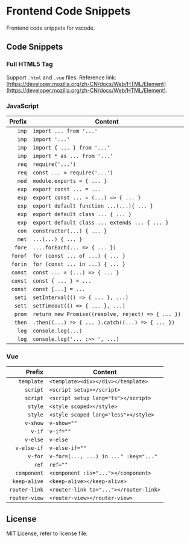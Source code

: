 # Frontend Code Snippets

Frontend code snippets for vscode.

## Code Snippets

### Full HTML5 Tag

Support `.html` and `.vue` files. Reference link: [https://developer.mozilla.org/zh-CN/docs/Web/HTML/Element](https://developer.mozilla.org/zh-CN/docs/Web/HTML/Element).

### JavaScript

| Prefix | Content |
| -------: | ------- |
| `imp` | `import ... from '...'`|
| `imp` | `import '...'` |
| `imp` | `import { ... } from '...'` |
| `imp` | `import * as ... from '...'` |
| `req` | `require('...')`|
| `req` | `const ... = require('...')`|
| `mod` | `module.exports = { ... }`|
| `exp` | `export const ... = ...` |
| `exp` | `export const ... = (...) => { ... }` |
| `exp` | `export default function ...(...){ ... }` |
| `exp` | `export default class ... { ... }` |
| `exp` | `export default class ... extends ... { ... }` |
| `con` | `constructor(...) { ... }` |
| `met` | `...(...) { ... }` |
| `fore` | `....forEach(... => { ... })` |
| `forof` | `for (const ... of ...) { ... }` |
| `forin` | `for (const ... in ...) { ... }` |
| `const` | `const ... = (...) => { ... }` |
| `const` | `const { ... } = ...` |
| `const` | `const [...] = ...` |
| `seti` | `setInterval(() => { ... }, ...)` |
| `sett` | `setTimeout(() => { ... }, ...)` |
| `prom` | `return new Promise((resolve, reject) => { ... })` |
| `then` | `.then((...) => { ... ).catch((...) => { ... })` |
| `log` | `console.log(...)` |
| `log` | `console.log('... :>> ', ...)` |

### Vue

| Prefix | Content |
| -------: | ------- |
| `template` | `<template><div></div></template>` |
| `script` | `<script setup></script>` |
| `script` | `<script setup lang="ts"></script>` |
| `style` | `<style scoped></style>` |
| `style` | `<style scoped lang="less"></style>` |
| `v-show` | `v-show=""` |
| `v-if` | `v-if=""` |
| `v-else` | `v-else` |
| `v-else-if` | `v-else-if=""` |
| `v-for` | `v-for=(..., ...) in ..." :key="..."` |
| `ref` | `ref=""` |
| `component` | `<component :is="..."></component>` |
| `keep-alive` | `<keep-alive></keep-alive>` |
| `router-link` | `<router-link to="..."></router-link>` |
| `router-view` | `<router-view></router-view>` |

## License

MIT License, refer to license file.
